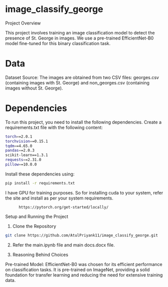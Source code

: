 # image_classify_george
Project Overview

This project involves training an image classification model to detect the presence of St. George in images. We use a pre-trained EfficientNet-B0 model fine-tuned for this binary classification task.
# Data

Dataset Source: The images are obtained from two CSV files: georges.csv (containing images with St. George) and non_georges.csv (containing images without St. George).

# Dependencies

To run this project, you need to install the following dependencies. Create a requirements.txt file with the following content:

```bash
torch==2.0.1
torchvision==0.15.1
tqdm==4.65.0
pandas==2.0.3
scikit-learn==1.3.1
requests==2.31.0
pillow==10.0.0
```

Install these dependencies using:
```bash
pip install -r requirements.txt
```

I have GPU for training purposes. So for installing cuda to your system, refer the site and install as per your system requirements.
                  
          https://pytorch.org/get-started/locally/

Setup and Running the Project

1. Clone the Repository

```bash
git clone https://github.com/AtulPriyank11/image_classify_george.git
```

2. Refer the main.ipynb file and main docs.docx file.

3. Reasoning Behind Choices

Pre-trained Model: EfficientNet-B0 was chosen for its efficient performance on classification tasks. It is pre-trained on ImageNet, providing a solid foundation for transfer learning and reducing the need for extensive training data.


